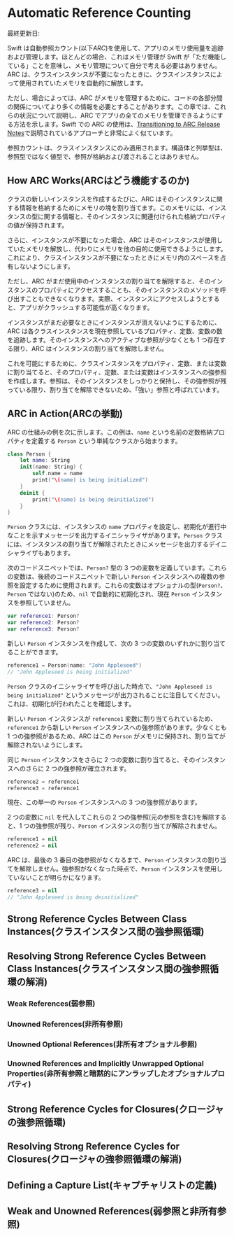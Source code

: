 # Automatic Reference Counting

最終更新日:

Swift は自動参照カウント(以下*ARC*)を使用して、アプリのメモリ使用量を追跡および管理します。ほとんどの場合、これはメモリ管理が Swift が「ただ機能している」ことを意味し、メモリ管理について自分で考える必要はありません。ARC は、クラスインスタンスが不要になったときに、クラスインスタンスによって使用されていたメモリを自動的に解放します。

ただし、場合によっては、ARC がメモリを管理するために、コードの各部分間の関係についてより多くの情報を必要とすることがあります。この章では、これらの状況について説明し、ARC でアプリの全てのメモリを管理できるようにする方法を示します。Swift での ARC の使用は、[Transitioning to ARC Release Notes](https://developer.apple.com/library/archive/releasenotes/ObjectiveC/RN-TransitioningToARC/Introduction/Introduction.html)で説明されているアプローチと非常によく似ています。

参照カウントは、クラスインスタンスにのみ適用されます。構造体と列挙型は、参照型ではなく値型で、参照が格納および渡されることはありません。

## How ARC Works(ARCはどう機能するのか)

クラスの新しいインスタンスを作成するたびに、ARC はそのインスタンスに関する情報を格納するためにメモリの塊を割り当てます。このメモリには、インスタンスの型に関する情報と、そのインスタンスに関連付けられた格納プロパティの値が保持されます。

さらに、インスタンスが不要になった場合、ARC はそのインスタンスが使用していたメモリを解放し、代わりにメモリを他の目的に使用できるようにします。これにより、クラスインスタンスが不要になったときにメモリ内のスペースを占有しないようにします。

ただし、ARC がまだ使用中のインスタンスの割り当てを解除すると、そのインスタンスのプロパティにアクセスすることも、そのインスタンスのメソッドを呼び出すこともできなくなります。実際、インスタンスにアクセスしようとすると、アプリがクラッシュする可能性が高くなります。

インスタンスがまだ必要なときにインスタンスが消えないようにするために、ARC は各クラスインスタンスを現在参照しているプロパティ、定数、変数の数を追跡します。そのインスタンスへのアクティブな参照が少なくとも 1 つ存在する限り、ARC はインスタンスの割り当てを解除しません。

これを可能にするために、クラスインスタンスをプロパティ、定数、または変数に割り当てると、そのプロパティ、定数、または変数はインスタンスへの強参照を作成します。参照は、そのインスタンスをしっかりと保持し、その強参照が残っている限り、割り当てを解除できないため、「強い」参照と呼ばれています。

## ARC in Action(ARCの挙動)

ARC の仕組みの例を次に示します。この例は、`name` という名前の定数格納プロパティを定義する `Person` という単純なクラスから始まります。

```swift
class Person {
    let name: String
    init(name: String) {
        self.name = name
        print("\(name) is being initialized")
    }
    deinit {
        print("\(name) is being deinitialized")
    }
}
```

`Person` クラスには、インスタンスの `name` プロパティを設定し、初期化が進行中なことを示すメッセージを出力するイニシャライザがあります。`Person` クラスには、インスタンスの割り当てが解除されたときにメッセージを出力するデイニシャライザもあります。

次のコードスニペットでは、`Person?` 型の 3 つの変数を定義しています。これらの変数は、後続のコードスニペットで新しい `Person` インスタンスへの複数の参照を設定するために使用されます。これらの変数はオプショナルの型(`Person?`、`Person` ではない)のため、`nil` で自動的に初期化され、現在 `Person` インスタンスを参照していません。

```swift
var reference1: Person?
var reference2: Person?
var reference3: Person?
```

新しい `Person` インスタンスを作成して、次の 3 つの変数のいずれかに割り当てることができます。

```swift
reference1 = Person(name: "John Appleseed")
// "John Appleseed is being initialized"
```

`Person` クラスのイニシャライザを呼び出した時点で、`"John Appleseed is being initialized"` というメッセージが出力されることに注目してください。これは、初期化が行われたことを確認します。

新しい `Person` インスタンスが `reference1` 変数に割り当てられているため、`reference1` から新しい `Person` インスタンスへの強参照があります。少なくとも 1 つの強参照があるため、ARC はこの `Person` がメモリに保持され、割り当てが解除されないようにします。

同じ `Person` インスタンスをさらに 2 つの変数に割り当てると、そのインスタンスへのさらに 2 つの強参照が確立されます。

```swift
reference2 = reference1
reference3 = reference1
```

現在、この単一の `Person` インスタンスへの 3 つの強参照があります。

2 つの変数に `nil` を代入してこれらの 2 つの強参照(元の参照を含む)を解除すると、1 つの強参照が残り、`Person` インスタンスの割り当てが解除されません。

```swift
reference1 = nil
reference2 = nil
```

ARC は、最後の 3 番目の強参照がなくなるまで、`Person` インスタンスの割り当てを解除しません。強参照がなくなった時点で、`Person` インスタンスを使用していないことが明らかになります。

```swift
reference3 = nil
// "John Appleseed is being deinitialized"
```

## Strong Reference Cycles Between Class Instances(クラスインスタンス間の強参照循環)

## Resolving Strong Reference Cycles Between Class Instances(クラスインスタンス間の強参照循環の解消)

### Weak References(弱参照)

### Unowned References(非所有参照)

### Unowned Optional References(非所有オプショナル参照)

### Unowned References and Implicitly Unwrapped Optional Properties(非所有参照と暗黙的にアンラップしたオプショナルプロパティ)

## Strong Reference Cycles for Closures(クロージャの強参照循環)

## Resolving Strong Reference Cycles for Closures(クロージャの強参照循環の解消)

## Defining a Capture List(キャプチャリストの定義)

## Weak and Unowned References(弱参照と非所有参照)
